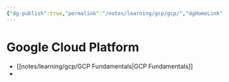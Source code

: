 ```yaml
---
{"dg-publish":true,"permalink":"/notes/learning/gcp/gcp/","dgHomeLink":true,"dgPassFrontmatter":false,"dgShowBacklinks":true,"dgShowLocalGraph":false}
---
```


# Google Cloud Platform

- [[notes/learning/gcp/GCP Fundamentals|GCP Fundamentals]]
- 